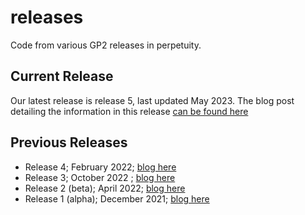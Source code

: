 # releases
Code from various GP2 releases in perpetuity.


## Current Release
Our latest release is release 5, last updated May 2023. The blog post detailing the information in this release [can be found here](https://gp2.org/the-components-of-gp2s-fifth-data-release/)


## Previous Releases
- Release 4; February 2022; [blog here](https://gp2.org/the-components-of-gp2s-fourth-data-release/)
- Release 3; October 2022 ; [blog here](https://gp2.org/the-components-of-gp2s-third-data-release/) 
- Release 2 (beta); April 2022; [blog here](https://gp2.org/the-components-of-gp2s-second-data-release/)
- Release 1 (alpha); December 2021; [blog here](https://gp2.org/the-components-of-gp2-first-data-release/)

